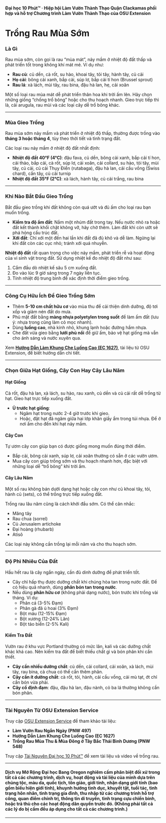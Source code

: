 #### Đại học 10 Phút™ · Hiệp hội Làm Vườn Thành Thạo Quận Clackamas phối hợp và hỗ trợ Chương trình Làm Vườn Thành Thạo của OSU Extension

# Trồng Rau Mùa Sớm

### Là Gì

Rau mùa sớm, còn gọi là rau “mùa mát”, nảy mầm ở nhiệt độ đất thấp và phát triển tốt trong không khí mát mẻ. Ví dụ như:

- **Rau củ**: củ dền, cà rốt, su hào, khoai tây, tỏi tây, hành tây, củ cải
- **Họ cải**: bông cải xanh, bắp cải, súp lơ, bắp cải tí hon (Brussel sprout)
- **Rau lá**: xà lách, mùi tây, rau bina, đậu hà lan, hẹ, cải xoăn

Một số loại rau mùa mát dễ phát triển thân hoa khi trời ấm lên. Hãy chọn những giống “chống trổ bông” hoặc cho thu hoạch nhanh. Gieo trực tiếp thì là, cải arugula, rau mùi và các loại cây dễ trổ bông khác.

---

### Mùa Gieo Trồng

Rau mùa sớm nảy mầm và phát triển ở nhiệt độ thấp, thường được trồng vào **tháng 3 hoặc tháng 4**, tùy theo thời tiết và tình trạng đất.

Các loại rau nảy mầm ở nhiệt độ đất nhất định:

- **Nhiệt độ đất 40°F (4°C)**: đậu fava, củ dền, bông cải xanh, bắp cải tí hon, cải thảo, bắp cải, cà rốt, súp lơ, cải xoăn, cải collard, su hào, tỏi tây, mùi tây, củ cải, củ cải Thụy Điển (rutabaga), đậu hà lan, cải cầu vồng (Swiss chard), cần tây, củ cải turnip
- **Nhiệt độ đất 35°F (2°C)**: xà lách, hành tây, củ cải trắng, rau bina

---

### Khi Nào Bắt Đầu Gieo Trồng

Bắt đầu gieo trồng khi đất không còn quá ướt và đủ ấm cho loại rau bạn muốn trồng.

- **Kiểm tra độ ẩm đất**: Nắm một nhúm đất trong tay. Nếu nước nhỏ ra hoặc đất kết thành khối chặt không vỡ, hãy chờ thêm. Làm đất khi còn ướt sẽ phá hỏng cấu trúc đất.
- **Xới đất**: Chỉ xới một đến hai lần khi đất đã đủ khô và dễ làm. Ngừng lại khi đất còn các cục nhỏ; tránh xới quá nhuyễn.

**Nhiệt độ đất** rất quan trọng cho việc nảy mầm, phát triển rễ và hoạt động của vi sinh vật trong đất. Sử dụng nhiệt kế đo nhiệt độ đất như sau:

1. Cắm đầu dò nhiệt kế sâu 5 cm xuống đất.
2. Đo vào lúc 9 giờ sáng trong 7 ngày liên tục.
3. Tính nhiệt độ trung bình để xác định thời điểm gieo trồng.

---

### Công Cụ Hữu Ích Để Gieo Trồng Sớm

- Thêm **5-10 cm chất hữu cơ** vào mùa thu để cải thiện dinh dưỡng, độ tơi xốp và giảm nén đất do mưa.
- Phủ mặt đất bằng **màng nhựa polyetylen trong suốt** để làm ấm đất (lưu ý: nhựa trong cũng làm cỏ mọc nhanh).
- Dùng **luống cao**, nhà kính nhỏ, khung lạnh hoặc đường hầm nhựa.
- Che đất vừa gieo bằng **lưới phủ nổi** để giữ ấm, bảo vệ hạt giống mà vẫn cho ánh sáng và nước xuyên qua.

Xem **[Hướng Dẫn Làm Khung Che Luống Cao (EC 1627)](http://catalog.extension.oregonstate.edu)**, tài liệu từ OSU Extension, để biết hướng dẫn chi tiết.

---

### Chọn Giữa Hạt Giống, Cây Con Hay Cây Lâu Năm

#### Hạt Giống

Cà rốt, đậu hà lan, xà lách, su hào, rau xanh, củ dền và củ cải rất dễ trồng từ hạt. Gieo hạt trực tiếp xuống đất.

- **Ủ trước hạt giống**:
  - Ngâm hạt trong nước 2-4 giờ trước khi gieo.
  - Hoặc, đặt hạt đã ngâm giữa hai lớp khăn giấy ẩm trong túi nhựa. Để ở nơi ấm cho đến khi hạt nảy mầm.

#### Cây Con

Tự ươm cây con giúp bạn có được giống mong muốn đúng thời điểm.

- Bắp cải, bông cải xanh, súp lơ, cải xoăn thường có sẵn ở các vườn ươm.
- Mua cây con giúp trồng sớm và thu hoạch nhanh hơn, đặc biệt với những loại dễ “trổ bông” khi trời ấm.

#### Cây Lâu Năm

Một số rau không bán dưới dạng hạt hoặc cây con như củ khoai tây, tỏi, hành củ (sets), có thể trồng trực tiếp xuống đất.

Trồng rau lâu năm cũng là cách khởi đầu sớm. Có thể cân nhắc:

- Măng tây
- Rau chua (sorrel)
- Củ Jerusalem artichoke
- Đại hoàng (rhubarb)
- Atisô

Các loại này không cần trồng lại mỗi năm và cho thu hoạch sớm.

---

### Độ Phì Nhiêu Của Đất

Hầu hết rau là cây ngắn ngày, cần đủ dinh dưỡng để phát triển tốt.

- Cây chỉ hấp thụ được dưỡng chất khi chúng hòa tan trong nước đất. Để có hiệu quả nhanh, dùng **phân bón tan trong nước**.
- Nếu dùng **phân hữu cơ** (không phải dạng nước), bón trước khi trồng vài tháng. Ví dụ:
  - Phân cá (3-5% Đạm)
  - Phân gà đã ủ hoai (3% Đạm)
  - Bột máu (12-15% Đạm)
  - Bột xương (12-24% Lân)
  - Bột tảo biển (2-5% Kali)

#### Kiểm Tra Đất

Vườn rau ở khu vực Portland thường có mức lân, kali và các dưỡng chất khác khá cao. Nên kiểm tra đất để biết thiếu chất gì và bón phân khi cần thiết.

- **Cây cần nhiều dưỡng chất**: củ dền, cải collard, cải xoăn, xà lách, mùi tây, rau bina, cà chua có thể cần thêm phân.
- **Cây cần ít dưỡng chất**: cà rốt, tỏi, hành, cải cầu vồng, cải mù tạt, ớt chỉ cần bón vừa phải.
- **Cây cố định đạm**: đậu, đậu hà lan, đậu nành, cỏ ba lá thường không cần bón phân.

---

### Tài Nguyên Từ OSU Extension Service

Truy cập [OSU Extension Service](http://catalog.extension.oregonstate.edu) để tham khảo tài liệu:

- **Làm Vườn Rau Ngắn Ngày (PNW 497)**
- **Hướng Dẫn Làm Khung Che Luống Cao (EC 1627)**
- **Trồng Rau Mùa Thu & Mùa Đông ở Tây Bắc Thái Bình Dương (PNW 548)**

Truy cập [Tài Nguyên Đại học 10 Phút™](http://www.cmastergardeners.org/10-minute-university) để xem tài liệu và video về trồng rau.

---

#### Dịch vụ Mở Rộng Đại học Bang Oregon nghiêm cấm phân biệt đối xử trong tất cả các chương trình, dịch vụ, hoạt động và tài liệu của mình dựa trên chủng tộc, màu da, quốc tịch, tôn giáo, giới tính, nhận dạng giới tính (bao gồm biểu hiện giới tính), khuynh hướng tình dục, khuyết tật, tuổi tác, tình trạng hôn nhân, tình trạng gia đình, thu nhập từ các chương trình hỗ trợ công, quan điểm chính trị, thông tin di truyền, tình trạng cựu chiến binh, hoặc trả thù cho các hoạt động dân quyền trước đó. (Không phải tất cả các lý do bị cấm đều áp dụng cho tất cả các chương trình.)
---